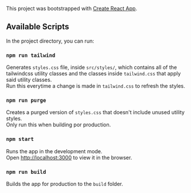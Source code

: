 This project was bootstrapped with [Create React App](https://github.com/facebook/create-react-app).

## Available Scripts

In the project directory, you can run:

### `npm run tailwind`

Generates `styles.css` file, inside `src/styles/`, which contains all of the tailwindcss utility classes and the classes inside `tailwind.css` that apply said utility classes.<br />
Run this everytime a change is made in `tailwind.css` to refresh the styles.

### `npm run purge`

Creates a purged version of `styles.css` that doesn't include unused utility styles.<br />
Only run this when building por production.

### `npm start`

Runs the app in the development mode.<br />
Open [http://localhost:3000](http://localhost:3000) to view it in the browser.

### `npm run build`

Builds the app for production to the `build` folder.<br />

